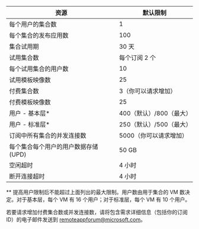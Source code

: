 |资源 | 默认限制|
|--------------|--------|
|每个用户的集合数| 1|
|每个集合的发布应用数|	100|	
|集合试用期| 30 天|
|试用集合数| 每个订阅 2 个|
|每个试用集合的用户数| 10|
|试用模板映像数|	25|
|付费集合数| 3（你可以请求增加）|
|付费模板映像数| 25|	
|用户 - 基本层*| 400（默认）/800（最大）|
|用户 - 标准层*| 250（默认）/500（最大）|
|订阅中所有集合的并发连接数| 5000（你可以请求增加）|
|每个集合每个用户的用户数据存储 (UPD)| 50 GB|
|空闲超时| 4 小时|
|断开连接超时| 4 小时|

** 提高用户限制后不能超过上面列出的最大限制。用户数由用于集合的 VM 数决定。对于基本层，每个 VM 有 16 个用户；对于标准层，每个 VM 有 10 个用户。

若要请求增加付费集合数或并发连接数，请将包含需求详细信息（包括你的订阅 ID）的电子邮件发送到 [remoteappforum@microsoft.com](mailto:remoteappforum@microsoft.com)。

<!---HONumber=71-->